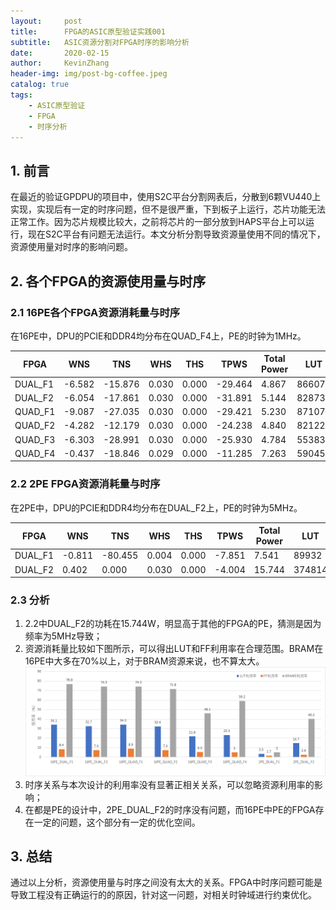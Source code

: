 ```yaml
---
layout:     post
title:      FPGA的ASIC原型验证实践001
subtitle:   ASIC资源分割对FPGA时序的影响分析
date:       2020-02-15
author:     KevinZhang
header-img: img/post-bg-coffee.jpeg
catalog: true
tags:
    - ASIC原型验证
    - FPGA
    - 时序分析
---
```


## 1. 前言
在最近的验证GPDPU的项目中，使用S2C平台分割网表后，分散到6颗VU440上实现，实现后有一定的时序问题，但不是很严重，下到板子上运行，芯片功能无法正常工作。因为芯片规模比较大，之前将芯片的一部分放到HAPS平台上可以运行，现在S2C平台有问题无法运行。本文分析分割导致资源量使用不同的情况下，资源使用量对时序的影响问题。

## 2. 各个FPGA的资源使用量与时序
### 2.1 16PE各个FPGA资源消耗量与时序

在16PE中，DPU的PCIE和DDR4均分布在QUAD_F4上，PE的时钟为1MHz。

|FPGA       |WNS     | TNS      |WHS    |THS   |TPWS     |Total Power |LUT     |FF      |BRAMS    |URAM  | DSP |IO  |BUFG  |PLL  |
|--         |--      |  --      |--     |--    |--       |--          |--      |--      |--       |--    |--   |--  |--    |--   |
|DUAL_F1    |-6.582  | -15.876  |0.030  |0.000 |-29.464  |4.867       |866077  |429902  |1938.00  |0     |0    |393 |5     |1    |
|DUAL_F2    |-6.054  | -17.861  |0.030  |0.000 |-31.891  |5.144       |828734  |376799  |1874.00  |0     |0    |444 |5     |1    |
|QUAD_F1    |-9.087  | -27.035  |0.030  |0.000 |-29.421  |5.230       |871075  |453032  |1874.00  |0     |0    |455 |5     |1    |
|QUAD_F2    |-4.282  | -12.179  |0.030  |0.000 |-24.238  |4.840       |821222  |376430  |1810.00  |0     |0    |384 |5     |1    |
|QUAD_F3    |-6.303  | -28.991  |0.030  |0.000 |-25.930  |4.784       |553834  |270067  |1164.00  |0     |0    |379 |5     |1    |
|QUAD_F4    |-0.437  | -18.846  |0.029  |0.000 |-11.285  |7.263       |590453  |258135  |1494.00  |0     |3    |455 |16    |4    |


### 2.2 2PE FPGA资源消耗量与时序

在2PE中，DPU的PCIE和DDR4均分布在DUAL_F2上，PE的时钟为5MHz。

|FPGA       |WNS     | TNS      |WHS    |THS   |TPWS     |Total Power |LUT     |FF      |BRAMS    |URAM  | DSP |IO  |BUFG  |PLL  |
|--         |--      |  --      |--     |--    |--       |--          |--      |--      |--       |--    |--   |--  |--    |--   |
|DUAL_F1    |-0.811  | -80.455  |0.004  |0.000 |-7.851   |7.541       |89932   |90504   |127.00   |0     |3    |261 |25    |4    |
|DUAL_F2    |0.402   | 0.000    |0.030  |0.000 |-4.004   |15.744      |374814  |132193  |1014.00  |0     |0    |130 |4     |1    |

### 2.3 分析
1. 2.2中DUAL_F2的功耗在15.744W，明显高于其他的FPGA的PE，猜测是因为频率为5MHz导致；
2. 资源消耗量比较如下图所示，可以得出LUT和FF利用率在合理范围。BRAM在16PE中大多在70%以上，对于BRAM资源来说，也不算太大。
   <img src="20200215001.png" />
3. 时序关系与本次设计的利用率没有显著正相关关系，可以忽略资源利用率的影响；
4. 在都是PE的设计中，2PE_DUAL_F2的时序没有问题，而16PE中PE的FPGA存在一定的问题，这个部分有一定的优化空间。

## 3. 总结
通过以上分析，资源使用量与时序之间没有太大的关系。FPGA中时序问题可能是导致工程没有正确运行的的原因，针对这一问题，对相关时钟域进行约束优化。

